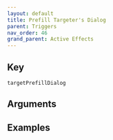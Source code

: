 ```yaml
---
layout: default
title: Prefill Targeter's Dialog
parent: Triggers
nav_order: 46
grand_parent: Active Effects
---
```

## Key

`targetPrefillDialog`

## Arguments 

## Examples

